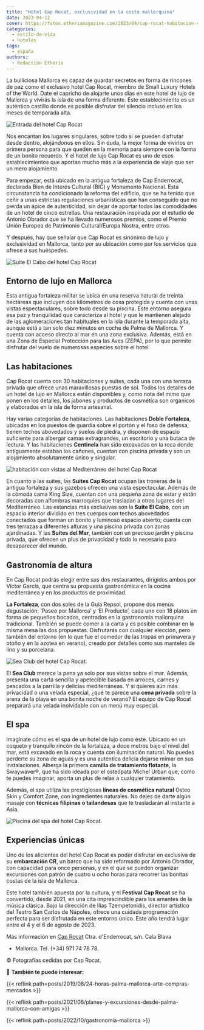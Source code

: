 ```yaml
---
title: "Hotel Cap Rocat, exclusividad en la costa mallorquina"
date: 2023-04-12
cover: https://fotos.etheriamagazine.com/2023/04/cap-rocat-habitacion-centinela.jpg
categories: 
  - estilo-de-vida
  - hoteles
tags: 
  - españa
authors: 
  - Redacción Etheria
---
```


La bulliciosa Mallorca es capaz de guardar secretos en forma de rincones de paz como el 
exclusivo hotel Cap Rocat, miembro de Small Luxury Hotels of the World. Date el capricho 
de alojarte unos días en este hotel de lujo de Mallorca y vivirás la isla de una forma 
diferente. Este establecimiento es un auténtico castillo donde es posible disfrutar del 
silencio incluso en los meses de temporada alta. 

![Entrada del hotel Cap Rocat](https://fotos.etheriamagazine.com/2023/04/Cap-Rocat-entrada.jpg "Entrada del hotel Cap Rocat.")

Nos encantan los lugares singulares, sobre todo si se pueden disfrutar desde dentro, 
alojándonos en ellos. Sin duda, la mejor forma de vivirlos en primera persona para que 
queden en la memoria para siempre con la forma de un bonito recuerdo. Y el hotel de lujo 
Cap Rocat es uno de esos establecimientos que aportan mucho más a la experiencia de 
viaje que ser un mero alojamiento. 

Para empezar, está ubicado en la antigua fortaleza de Cap Enderrocat, declarada Bien de 
Interés Cultural (BIC) y Monumento Nacional. Esta circunstancia ha condicionado la 
reforma del edificio, que se ha tenido que ceñir a unas estrictas regulaciones 
urbanísticas que han conseguido que no pierda un ápice de autenticidad, sin dejar de 
aportar todas las comodidades de un hotel de cinco estrellas. Una restauración inspirada 
por el estudio de Antonio Obrador que se ha llevado numerosos premios, como el Premio 
Unión Europea de Patrimonio Cultural/Europa Nostra, entre otros. 

Y después, hay que señalar que Cap Rocat es sinónimo de lujo y exclusividad en Mallorca, 
tanto por su ubicación como por los servicios que ofrece a sus huéspedes. 

![Suite El Cabo del hotel Cap Rocat](https://fotos.etheriamagazine.com/2023/04/cap-rocat-Suite-El-Cabo.jpg "Suite El Cabo: los tonos naturales predominan en la decoración del hotel.")

## Entorno de lujo en Mallorca

Esta antigua fortaleza militar se ubica en una reserva natural de treinta hectáreas que 
incluyen dos kilómetros de cosa protegida y cuenta con unas vistas espectaculares, sobre 
todo desde su piscina. Este entorno asegura esa paz y tranquilidad que caracteriza al 
hotel y que le mantienen alejado de las aglomeraciones tan habituales en la isla durante 
la temporada alta, aunque está a tan solo diez minutos en coche de Palma de Mallorca. Y 
cuenta con acceso directo al mar en una zona exclusiva. Además, está en una Zona de 
Especial Protección para las Aves (ZEPA), por lo que permite disfrutar del vuelo de 
numerosas especies sobre el hotel. 

## Las habitaciones

Cap Rocat cuenta con 30 habitaciones y suites, cada una con una terraza privada que 
ofrece unas maravillosas puestas de sol. Todos los detalles de un hotel de lujo en 
Mallorca están disponibles y, como nota del mimo que ponen en los detalles, los jabones 
y productos de cosmética son orgánicos y elaborados en la isla de forma artesanal. 

Hay varias categorías de habitaciones. Las habitaciones **Doble Fortaleza**, ubicadas en 
los puestos de guardia sobre el portón y el foso de defensa, tienen techos abovedados y 
suelos de piedra, y disponen de espacio suficiente para albergar camas extragrandes, un 
escritorio y una butaca de lectura. Y las habitaciones **Centinela** han sido excavadas 
en la roca donde antiguamente estaban los cañones, cuentan con piscina privada y son un 
alojamiento absolutamente único y singular. 

![habitación con vistas al Mediterráneo del hotel Cap Rocat](https://fotos.etheriamagazine.com/2023/04/cap-rocat-habitacion-centinela.jpg "Habitación Centinela, excavada en la roca.")

En cuanto a las suites, las **Suites Cap Rocat** ocupan las troneras de la antigua 
fortaleza y sus gazebos ofrecen una vista espectacular. Además de la cómoda cama King 
Size, cuentan con una pequeña zona de estar y están decoradas con alfombras marroquíes 
que trasladan a otros lugares del Mediterráneo. Las estancias más exclusivas son la 
**Suite El Cabo**, con un espacio interior dividido en tres cuerpos con techos 
abovedados conectados que forman un bonito y luminoso espacio abierto; cuenta con tres 
terrazas a diferentes alturas y una piscina privada con zonas ajardinadas. Y las 
**Suites del Mar**, también con un precioso jardín y piscina privada, que ofrecen un 
plus de privacidad y todo lo necesario para desaparecer del mundo. 

## Gastronomía de altura

En Cap Rocat podrás elegir entre sus dos restaurantes, dirigidos ambos por Víctor 
García, que centra su propuesta gastronómica en la cocina mediterránea y en los 
productos de proximidad. 

**La Fortaleza**, con dos soles de la Guía Repsol, propone dos menús degustación: ‘Paseo 
por Mallorca’ y ‘El Producto’, cada uno con 18 platos en forma de pequeños bocados, 
centrados en la gastronomía mallorquina tradicional. También se puede comer a la carta y 
es posible combinar en la misma mesa las dos propuestas. Disfrutarás con cualquier 
elección, pero también del entorno (en lo que fue el comedor de las tropas en primavera 
y otoño y en la azotea en verano), creado por detalles como sus manteles de lino y su 
porcelana. 

![Sea Club del hotel Cap Rocat.](https://fotos.etheriamagazine.com/2023/04/cap-rocat-Sea-Club.jpg "Sea Club del hotel Cap Rocat.")

El **Sea Club** merece la pena ya solo por sus vistas sobre el mar. Además, presenta una 
carta sencilla y apetecible basada en arroces, carnes y pescados a la parrilla y 
delicias mediterráneas. Y si quieres aún más privacidad o una velada especial, ¿qué te 
parece una **cena privada** sobre la arena de la playa en una bonita noche de verano? El 
equipo de Cap Rocat preparará una velada inolvidable con un menú muy especial. 

## El spa

Imagínate cómo es el spa de un hotel de lujo como éste. Ubicado en un coqueto y 
tranquilo rincón de la fortaleza, a doce metros bajo el nivel del mar, está excavado en 
la roca y cuenta con iluminación natural. No puedes perderte su zona de aguas y es una 
auténtica delicia dejarse mimar en sus instalaciones. Alberga la primera **camilla de 
tratamiento flotante**, la Swaywaver®, que ha sido ideada por el osteópata Michel Urban 
que, como te puedes imaginar, aporta un plus de relax a cualquier tratamiento. 

Además, el spa utiliza las prestigiosas **líneas de cosmética natural** Osteo Skin y 
Comfort Zone, con ingredientes naturales. No dejes de darte algún masaje con **técnicas 
filipinas o tailandesas** que te trasladarán al instante a Asia. 

![Piscina del spa del hotel Cap Rocat.](https://fotos.etheriamagazine.com/2023/04/Cap-Rocat-spa.jpg "Piscina del spa del hotel Cap Rocat.")

## Experiencias únicas

Uno de los alicientes del hotel Cap Rocat es poder disfrutar en exclusiva de su 
**embarcación CR**, un barco que ha sido reformado por Antonio Obrador, con capacidad 
para once personas, y en el que se pueden organizar excursiones con patrón de cuatro u 
ocho horas para recorrer las bonitas costas de la isla de Mallorca. 

Este hotel también apuesta por la cultura, y el **Festival Cap Rocat** se ha convertido, 
desde 2021, en una cita imprescindible para los amantes de la música clásica. Bajo la 
dirección de Ilias Tzempetonidis, director artístico del Teatro San Carlos de Nápoles, 
ofrece una cuidada programación perfecta para ser disfrutada en este entorno único. Este 
año tendrá lugar entre el 4 y el 6 de agosto de 2023. 

Más información en [Cap Rocat](https://caprocat.com/) Ctra. d'Enderrocat, s/n. Cala 
Blava 

- Mallorca. Tel. (+34) 971 74 78 78. 

© Fotografías cedidas por Cap Rocat. 

📌 **También te puede interesar:** 

{{< reflink path=posts/2019/08/24-horas-palma-mallorca-arte-compras-mercados >}} 

{{< reflink path=posts/2021/06/planes-y-excursiones-desde-palma-mallorca-con-amigas >}} 

{{< reflink path=posts/2022/10/gastronomia-mallorca >}}
